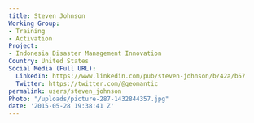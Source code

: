 ```yaml
---
title: Steven Johnson
Working Group:
- Training
- Activation
Project:
- Indonesia Disaster Management Innovation
Country: United States
Social Media (Full URL):
  LinkedIn: https://www.linkedin.com/pub/steven-johnson/b/42a/b57
  Twitter: https://twitter.com/@geomantic
permalink: users/steven_johnson
Photo: "/uploads/picture-287-1432844357.jpg"
date: '2015-05-28 19:38:41 Z'
---
```


